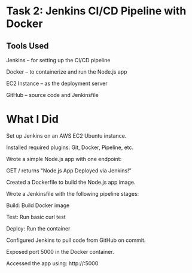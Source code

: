 # Task 2: Jenkins CI/CD Pipeline with Docker

## Tools Used
Jenkins – for setting up the CI/CD pipeline

Docker – to containerize and run the Node.js app

EC2 Instance – as the deployment server

GitHub – source code and Jenkinsfile

# What I Did
Set up Jenkins on an AWS EC2 Ubuntu instance.

Installed required plugins: Git, Docker, Pipeline, etc.

Wrote a simple Node.js app with one endpoint:

GET / returns “Node.js App Deployed via Jenkins!”

Created a Dockerfile to build the Node.js app image.

Wrote a Jenkinsfile with the following pipeline stages:

Build: Build Docker image

Test: Run basic curl test

Deploy: Run the container

Configured Jenkins to pull code from GitHub on commit.

Exposed port 5000 in the Docker container.

Accessed the app using: http://<ec2-public-ip>:5000

